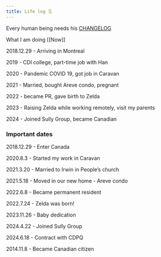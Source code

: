 ```yaml
---
title: Life log 🗓
---
```

Every human being needs his [CHANGELOG](https://keepachangelog.com/)

What I am doing [[Now]]

2018.12.29 - Arriving in Montreal

2019 - CDI college, part-time job with Han

2020 - Pandemic COVID 19, got job in Caravan

2021 - Married, bought Areve condo, pregnant

2022 - became PR, gave birth to Zelda

2023 - Raising Zelda while working remotely, visit my parents

2024 - Joined Sully Group, became Canadian


### Important dates

2018.12.29 - Enter Canada

2020.8.3 - Started my work in Caravan

2021.3.20 - Married to Irwin in People’s church

2021.5.18 - Moved in our new home - Areve condo

2022.6.8 - Became permanent resident

2022.7.24 - Zelda was born!

2023.11.26 - Baby dedication

2024.4.22 - Joined Sully Group

2024.6.18 - Contract with CDPQ

2014.11.8 - Became Canadian citizen